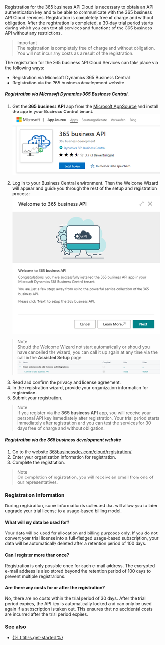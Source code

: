 Registration for the 365 business API Cloud is necessary to obtain an API authentication key and to be able to communicate with the 365 business API Cloud services.
Registration is completely free of charge and without obligation. After the registration is completed, a 30-day trial period starts during which you can test all services and functions of the 365 business API without any restrictions.

> Important<br>The registration is completely free of charge and without obligation.<br>You will not incur any costs as a result of the registration.

The registration for the 365 business API Cloud Services can take place via the following ways:
 - Registration via Microsoft Dynamics 365 Business Central
 - Registration via the 365 business development website

##### Registration via Microsoft Dynamics 365 Business Central.

1. Get the **365 business API** app from the [Microsoft AppSource](https://appsource.microsoft.com/de-de/product/dynamics-365-business-central/PUBID.business_development_christoph_krieg%7CAID.365-business-api%7CPAPPID.0f94d4ef-5c3a-4002-93f2-2a2be05219c0?tab=Overview) and install the app in your Business Central tenant.
![365 business API in the Microsoft AppSource](/assets/images/365-business-api/appsource.png)

2. Log in to your Business Central environment. Then the Welcome Wizard will appear and guide you through the rest of the setup and registration process:<br>
![Welcome Wizard](/assets/images/365-business-api/welcome-wizard-en.png)<br>
> Note<br>Should the Welcome Wizard not start automatically or should you have cancelled the wizard, you can call it up again at any time via the call in the **Assisted Setup** page:<br> ![Assisted Setup](/assets/images/365-business-api/assisted-setup-en.png)

3. Read and confirm the privacy and license agreement.
4. In the registration wizard, provide your organization information for registration.
5. Submit your registration.

> Note<br>If you register via the **365 business API** app, you will receive your personal API key immediately after registration. Your trial period starts immediately after registration and you can test the services for 30 days free of charge and without obligation.

##### Registration via the 365 business development website

1. Go to the website [365businessdev.com/cloud/registration/](https://365businessdev.com/cloud/registrierung/).
2. Enter your organization information for registration.
3. Complete the registration.

> Note<br>On completion of registration, you will receive an email from one of our representatives.

### Registration Information
During registration, some information is collected that will allow you to later upgrade your trial license to a usage-based billing model. 

#### What will my data be used for?
Your data will be used for allocation and billing purposes only. If you do not convert your trial license into a full-fledged usage-based subscription, your data will be automatically deleted after a retention period of 100 days.

#### Can I register more than once?
Registration is only possible once for each e-mail address. The encrypted e-mail address is also stored beyond the retention period of 100 days to prevent multiple registrations.

#### Are there any costs for or after the registration?
No, there are no costs within the trial period of 30 days. After the trial period expires, the API key is automatically locked and can only be used again if a subscription is taken out. This ensures that no accidental costs are incurred after the trial period expires.

### See also
 - [{% t titles.get-started %}](../get-started)

